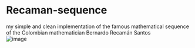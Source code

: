 # Recaman-sequence
my simple and clean implementation of the famous mathematical sequence of the Colombian mathematician Bernardo Recamán Santos  
![image](https://github.com/SebastiaoJeronimo/Recaman-sequence/assets/99453107/4091dca9-5770-4db5-8046-530f6d76c2c0)

